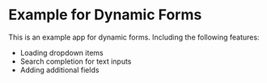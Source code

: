 # Example for Dynamic Forms

This is an example app for dynamic forms.
Including the following features:
* Loading dropdown items
* Search completion for text inputs
* Adding additional fields

